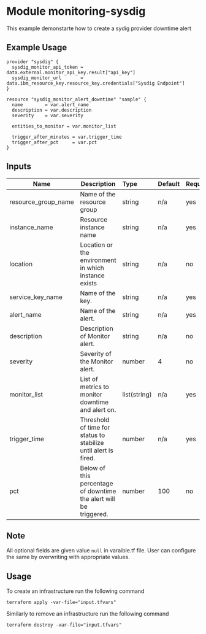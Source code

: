 # Module monitoring-sysdig

This example demonstarte how to create a sydig provider downtime alert

## Example Usage
```
provider "sysdig" {
  sysdig_monitor_api_token = data.external.monitor_api_key.result["api_key"]
  sysdig_monitor_url       = data.ibm_resource_key.resource_key.credentials["Sysdig Endpoint"]
}

resource "sysdig_monitor_alert_downtime" "sample" {
  name        = var.alert_name
  description = var.description
  severity    = var.severity

  entities_to_monitor = var.monitor_list

  trigger_after_minutes = var.trigger_time
  trigger_after_pct     = var.pct
}

```

<!-- BEGINNING OF PRE-COMMIT-TERRAFORM DOCS HOOK -->
## Inputs


| Name                | Description                                                      | Type         | Default | Required |
|---------------------|------------------------------------------------------------------|:-------------|:------- |:---------|
| resource_group_name | Name of the resource group                                       | string       | n/a     | yes      |
| instance_name       | Resource instance name                                           | string       | n/a     | yes      |
| location            | Location or the environment in which instance exists             | string       | n/a     | no       |
| service_key_name    | Name of the key.                                                 | string       | n/a     | yes      |
| alert_name          | Name of the alert.                                               | string       | n/a     | yes      |
| description         | Description of Monitor alert.                                    | string       | n/a     | no       |
| severity            | Severity of the Monitor alert.                                   | number       | 4       | no       |
| monitor_list        | List of metrics to monitor downtime and alert on.                | list(string) | n/a     | yes      |
| trigger_time        | Threshold of time for status to stabilize until alert is fired.  | number       | n/a     | yes      |
| pct                 | Below of this percentage of downtime the alert will be triggered.| number       | 100     | no       |

## Note

All optional fields are given value `null` in varaible.tf file. User can configure the same by overwriting with appropriate values.

## Usage

To create an infrastructure run the following command

  `terraform apply -var-file="input.tfvars"`

Similarly to remove an infrastructure run the following command

   `terraform destroy -var-file="input.tfvars"`